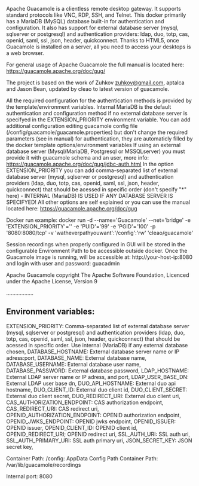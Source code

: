 Apache Guacamole is a clientless remote desktop gateway. It supports standard protocols like VNC, RDP, SSH, and Telnet.
This docker primarily has a MariaDB (MySQL) database built-in for authentication and configuration. It also has support for external database server (mysql, sqlserver or postgresql) and authentication providers: ldap, duo, totp, cas, openid, saml, ssl, json, header, quickconnect.
Thanks to HTML5, once Guacamole is installed on a server, all you need to access your desktops is a web browser.

For general usage of Apache Guacamole the full manual is located here: https://guacamole.apache.org/doc/gug/

The project is based on the work of Zuhkov zuhkov@gmail.com⁠, aptalca and Jason Bean, updated by cleao to latest version of guacamole.

All the required configuration for the authentication methods is provided by the template/environment variables. Internal MariaDB is the default authentication and configuration method if no external database server is specifyed in the EXTENSION_PRIORITY environment variable.
You can add additional configuration editing guacamole config file (/config/guacamole/guacamole.properties) but don't change the required parameters (see in manual) for authentication, they are automaticly filled by the docker template options/environment variables
If using an external database server (Mysql/MariaDB, Postgresql or MSSQLserver) you must provide it with guacamole schema and an user, more info: https://guacamole.apache.org/doc/gug/jdbc-auth.html
In the option EXTENSION_PRIORITY you can add comma-separated list of external database server (mysql, sqlserver or postgresql) and authentication providers (ldap, duo, totp, cas, openid, saml, ssl, json, header, quickconnect) that should be acessed in specific order (don't specify "*" here) - INTERNAL (MariaDB) IS USED IF ANY DATABASE SERVER IS SPECIFYED!
All other options are self explained or you can use the manual located here: https://guacamole.apache.org/doc/gug

Docker run example:
  docker run -d --name='Guacamole' --net='bridge' -e 'EXTENSION_PRIORITY'='' -e 'PUID'='99' -e 'PGID'='100' -p '8080:8080/tcp' -v 'watheverpathyouwant':'/config':'rw' 'cleao/guacamole'

Session recordings when properly configured in GUI will be stored in the configurable Environment Path to be accessible outside docker.
Once the Guacamole image is running, will be accessible at: http://your-host-ip:8080 and login with user and password: guacadmin

Apache Guacamole copyright The Apache Software Foundation, Licenced under the Apache License, Version 9

..................

Environment variables:
---------------------
  EXTENSION_PRIORITY: Comma-separated list of external database server (mysql, sqlserver or postgresql) and authentication providers (ldap, duo, totp, cas, openid, saml, ssl, json, header, quickconnect) that should be acessed in specific order. Use internal (MariaDB) if any external database chosen,
  DATABASE_HOSTNAME: External database server name or IP adress:port,
  DATABASE_NAME: External database name,
  DATABASE_USERNAME: External database user name,
  DATABASE_PASSWORD: External database password,
  LDAP_HOSTNAME: External LDAP server name or IP adress, and port,
  LDAP_USER_BASE_DN: External LDAP user base dn,
  DUO_API_HOSTNAME: External duo api hostname,
  DUO_CLIENT_ID: External duo client id,
  DUO_CLIENT_SECRET: External duo client secret,
  DUO_REDIRECT_URI: External duo client uri,
  CAS_AUTHORIZATION_ENDPOINT: CAS authorization endpoint,
  CAS_REDIRECT_URI: CAS redirect uri,
  OPENID_AUTHORIZATION_ENDPOINT: OPENID authorization endpoint,
  OPENID_JWKS_ENDPOINT: OPENID jwks endpoint,
  OPENID_ISSUER: OPENID issuer,
  OPENID_CLIENT_ID: OPENID client id,
  OPENID_REDIRECT_URI; OPENID redirect uri,
  SSL_AUTH_URI: SSL auth uri,
  SSL_AUTH_PRIMARY_URI: SSL auth primary uri,
  JSON_SECRET_KEY: JSON secret key,
 
Container Path: /config: AppData Config Path
Container Path: /var/lib/guacamole/recordings
 
Internal port: 8080